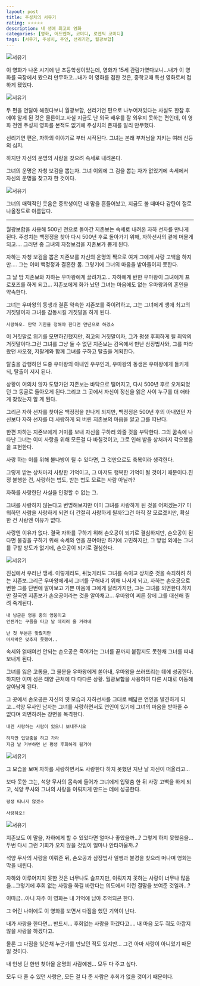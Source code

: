 ```yaml
---
layout: post
title: 주성치의 서유기
rating: ⭐️⭐️⭐️⭐️⭐️
description: 내 생애 최고의 영화
categories: [영화, 어드벤쳐, 코미디, 로맨틱 코미디]
tags: [서유기, 주성치, 주인, 선리기연, 월광보합]
---
```


![서유기](../../images/2009/journey_to_the_west_01.jpg)

이 영화가 나온 시기에 난 초등학생이었는데, 영화가 15세 관람가였다보니…내가 이 영화를 극장에서 봤으리 만무하고…내가 이 영화를 접한 것은, 중학교때 특선 영화로써 접하게 됐었다.

![서유기](../../images/2009/journey_to_the_west_02.jpg)

두 편을 연달아 해줬다보니 월광보합, 선리기연 편으로 나누어져있다는 사실도 한참 후에야 알게 된 것은 물론이고.사실 지금도 난 외국 배우를 잘 외우지 못하는 편인데, 이 영화 전엔 주성치 영화를 본적도 없기에 주성치의 존재를 알리 만무했다.

선리기연 편은, 자하의 이야기로 부터 시작된다. 그녀는 본래 부처님을 지키는 여래 신등의 심지.

하지만 자신의 운명의 사랑을 찾으려 속세로 내려온다.

그녀의 운명은 자청 보검을 뽑는자. 그녀 이외에 그 검을 뽑는 자가 없었기에 속세에서 자신의 운명을 찾고자 한 것이다.

![서유기](../../images/2009/journey_to_the_west_03.jpg)

그녀의 매력적인 웃음은 중학생이던 내 맘을 흔들어놨고, 지금도 볼 때마다 감탄이 절로 나올정도로 아름답다.

---

월광보합을 사용해 500년 전으로 돌아간 지존보는 속세로 내려온 자하 선자를 만나게 된다. 주성치는 백정정을 찾아 다시 500년 후로 돌아가기 위해, 자하선사의 곁에 머물게 되고…. 그러던 중 그녀의 자청보검을 지존보가 뽑게 된다.

자하는 자청 보검을 뽑은 지존보를 자신의 운명의 짝으로 여겨 그에게 사랑 고백을 하지만…. 그는 이미 백정정과 결혼한 몸. 그렇기에 그녀의 마음을 받아들이지 못한다.

그 날 밤 지존보와 자하는 우마왕에게 끌려가고… 자하에게 반한 우마왕이 그녀에게 프로포즈를 하게 되고… 지존보에게 화가 났던 그녀는 마음에도 없는 우마왕과의 혼인을 약속한다.

그녀는 우마왕의 동생과 결혼 약속한 지존보를 죽이려하고, 그는 그녀에게 생애 최고의 거짓말이자 그녀를 감동시킬 거짓말을 하게 된다.

    사랑하오. 만약 기한을 정해야 한다면 만년으로 하겠소

이 거짓말로 위기를 모면하긴했지만, 최고의 거짓말이자, 그가 평생 후회하게 될 최악의 거짓말이다.그런 그녀를 그냥 둘 수 없던 지존보는 감옥에서 만난 삼장법사와, 그를 따라왔던 사오정, 저팔계와 함께 그녀를 구하고 탈출을 계획한다.

탈출을 감행하던 도중 우마왕의 아내인 우부인과, 우마왕의 동생은 우마왕에게 들키게 되, 탈출이 저지 된다.

상황이 여의치 않자 도망가던 지존보는 바닥으로 떨어지고, 다시 500년 후로 오게되었던 그 동굴로 돌아오게 된다.그리고 그 곳에서 자신이 정신을 잃은 사이 누구를 더 애타게 찾았는지 알 게 된다.


그리곤 자하 선자를 찾아온 백정정을 만나게 되지만, 백정정은 500년 후의 아내였던 자신보다 자하 선자를 더 사랑하게 되 버린 지존보의 마음을 알고 그를 떠난다.

한편 자하는 지존보에게 거미를 보내 자신을 구하러 와줄 것을 부탁한다. 그의 꿈속에 나타난 그녀는 이미 사랑을 위해 모든걸 다 바칠것이고, 그로 인해 받을 상처까지 각오했음을 표현한다.

사랑 하는 이를 위해 불나방이 될 수 있다면, 그 것만으로도 축복이라 생각한다.

그렇게 받는 상처마저 사랑한 기억이고, 그 마저도 행복한 기억이 될 것이기 때문이다.진정 불행한 건, 사랑하는 법도, 받는 법도 모르는 사람 아닐까?

자하를 사랑한단 사실을 인정할 수 없는 그.

그녀를 사랑하지 않는다고 변명해보지만 이미 그녀를 사랑하게 된 것을 어쩌겠는가? 미워하던 사람을 사랑하게 되면 더 간절히 사랑하게 될까?그건 아직 잘 모르겠지만, 확실한 건 사랑엔 이유가 없다.


사랑엔 이유가 없다. 결국 자하를 구하기 위해 손오공이 되기로 결심하지만, 손오공이 된다면 불경을 구하기 위해 속세와 연을 끊어야만 하기에 고민하지만, 그 방법 외에는 그녀를 구할 방도가 없기에, 손오공이 되기로 결심한다.

![서유기](../../images/2009/journey_to_the_west_04.jpg)


진심에서 우러난 맹세. 이렇게라도, 뒤늦게라도 그녀를 속이고 상처준 것을 속죄하려 하는 지존보.그리곤 우마왕에게서 그녀를 구해내기 위해 나서게 되고, 자하는 손오공으로 변한 그를 단번에 알아보고 기쁜 마음에 그에게 달라가지만, 그는 그녀를 외면한다.하지만 결국엔 지존보가 손오공이라는 것을 알아채고… 우마왕이 찌른 창에 그를 대신해 찔려 죽게된다.

    내 낭군은 영웅 중의 영웅이고
    언젠가는 구름을 타고 날 데리러 올 거라네

    난 첫 부분은 맞췄지만 
    마지막은 맞추지 못했어..

속세와 얽매여선 안되는 손오공은 죽어가는 그녀를 끝까지 붙잡지도 못한채 그녀를 떠내보내게 된다.

그녀를 잃은 고통을, 그 울분을 우마왕에게 쏟아내, 우마왕을 쓰러뜨리는 데에 성공한다. 하지만 이미 성은 태양 근처에 다 다다른 상황. 월광보합을 사용하여 다른 시대로 이동해 살아남게 된다.

그 곳에서 손오공은 자신의 옛 모습과 자하선사를 그대로 빼닮은 연인을 발견하게 되고…석양 무사인 남자는 그녀를 사랑하면서도 연인이 있기에 그녀의 마음을 받아줄 수 없다며 외면하려는 장면을 목격한다.

    내겐 사랑하는 사람이 있으니 보내주시오

    하지만 입맞춤을 하고 가라
    지금 날 거부하면 넌 평생 후회하게 될거야

![서유기](../../images/2009/journey_to_the_west_05.jpg)


그 모습을 보며 자하를 사랑하면서도 사랑한다 하지 못했던 지난 날 자신이 떠올리고…

보다 못한 그는, 석양 무사의 몸속에 들어가 그녀에게 입맞춤 한 뒤 사랑 고백을 하게 되고, 석양 무사와 그녀의 사랑을 이뤄지게 만드는 데에 성공한다.

    평생 떠나지 않겠소
    
    사랑하오!

![서유기](../../images/2009/journey_to_the_west_06.jpg)


지존보도 이 말을, 자하에게 할 수 있었다면 얼마나 좋았을까…? 그렇게 하지 못했음을… 두번 다시 그런 기회가 오지 않을 것임이 얼마나 안타까울까..?

석양 무사의 사랑을 이뤄준 뒤, 손오공과 삼장법사 일행과 불경을 찾으러 떠나며 영화는 막을 내린다.

자하와 이루어지지 못한 것은 너무나도 슬프지만, 이뤄지지 못하는 사랑이 너무나 많음을…그렇기에 후회 없는 사랑을 하길 바란다는 의도에서 이런 결말을 보여준 것일까…? 

이따금…아니 자주 이 영화는 내 기억에 남아 추억되곤 한다.

그 어린 나이에도 이 영화를 보면서 다짐을 했던 기억이 난다.

내가 사랑을 한다면… 반드시… 후회없는 사랑을 하겠다고…. 내 마음 모두 줘도 아깝지 않을 사랑을 하겠다고.

물론 그 다짐을 잊은채 누군가를 만났던 적도 있지만… 그건 아마 사랑이 아니었기 때문일 것이다.

내 인생 단 한번 찾아올 운명의 사람에겐… 모두 다 주고 싶다.

모두 다 줄 수 있던 사랑은, 모든 걸 다 준 사람은 후회가 없을 것이기 때문이다.